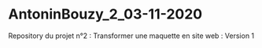# AntoninBouzy_2_03-11-2020
Repository du projet n°2 : Transformer une maquette en site web : Version 1
